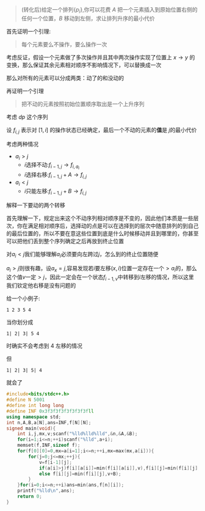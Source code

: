>(转化后)给定一个排列$\{p_i\}$,你可以花费 $A$ 把一个元素插入到原始位置右侧的任何一个位置，$B$ 移动到左侧，求让排列升序的最小代价

首先证明一个引理:

>每个元素要么不操作，要么操作一次

考虑反证，假设一个元素做了多次操作并且其中两次操作实现了位置上 $x\to y$ 的变换，那么保证其余元素相对顺序不影响情况下，可以替换成一次

那么对所有的元素可以分成两类：动了的和没动的

再证明一个引理

>把不动的元素按照初始位置顺序取出是一个上升序列

考虑 $dp$ 这个序列

设 $f_{i,j}$ 表示对 $[1,i]$ 的操作状态已经确定，最后一个不动的元素的**值**是 $j$的最小代价

考虑两种情况

- $a_i>j$ 
	- $i$选择不动:$f_{i-1,j}\to f_{i,a_i}$
   - $i$选择右移:$f_{i-1,j}+A\to f_{i,j}$
- $a_i<j$
	- $i$只能左移:$f_{i-1,j}+B\to f_{i,j}$
    
解释一下要动的两个转移

首先理解一下，规定出来这个不动序列相对顺序是不变的，因此他们本质是一些层次，你在满足相对顺序后，选择动的点是可以在选择到的层次中随意排列的到自己的最后位置的，所以不要在意这些位置到底是什么时候移动并且到哪里的，你甚至可以把他们丢到整个序列确定之后再放到终止位置

对$a_i<j$我们能够理解$a_i$必须要向左跨过$j$，怎么到的终止位置随便

$a_i>j$则很有趣，设$a_x=j$,容易发现若$i$要左移$(x,i)$位置一定存在一个$> a_i$的，那么这个值$v$一定$>j$，因此一定会在一个状态$f_{i-1,v}$中转移到$i$左移的情况，所以这里我们钦定他右移是没有问题的

给一个小例子:

`1 2 3 5 4`

当你划分成

`1| 2| 3| 5 4`

时确实不会考虑到 $4$ 左移的情况

但

`1| 2| 3| 5| 4`

就会了

```cpp
#include<bits/stdc++.h>
#define N 5001
#define int long long
#define INF 0x3f3f3f3f3f3f3f3fll
using namespace std;
int n,A,B,a[N],ans=INF,f[N][N];
signed main(void){
	int i,j,mx,v;scanf("%lld%lld%lld",&n,&A,&B);
	for(i=1;i<=n;++i)scanf("%lld",a+i);
	memset(f,INF,sizeof f);
	for(f[0][0]=0,mx=a[i=1];i<=n;++i,mx=max(mx,a[i])){
		for(j=0;j<=mx;++j){
			v=f[i-1][j];
			if(a[i]>j)f[i][a[i]]=min(f[i][a[i]],v),f[i][j]=min(f[i][j],v+A);
			else f[i][j]=min(f[i][j],v+B);
		}
	}for(i=0;i<=n;++i)ans=min(ans,f[n][i]);
	printf("%lld\n",ans);
	return 0;
}
```